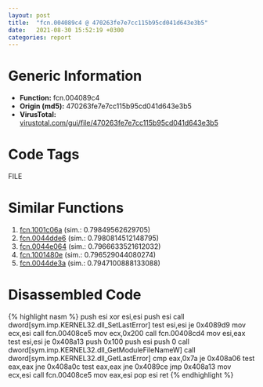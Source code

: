 ```yaml
---
layout: post
title:  "fcn.004089c4 @ 470263fe7e7cc115b95cd041d643e3b5"
date:   2021-08-30 15:52:19 +0300
categories: report
---
```


# Generic Information
- **Function:** fcn.004089c4
- **Origin (md5):** 470263fe7e7cc115b95cd041d643e3b5
- **VirusTotal:** [virustotal.com/gui/file/470263fe7e7cc115b95cd041d643e3b5][virustotal_ref]

# Code Tags
<span class="tag" id="FILE">FILE</span>


# Similar Functions

1. [fcn.1001c06a][similar_1_ref] (sim.: 0.79849562629705)
2. [fcn.0044dde6][similar_2_ref] (sim.: 0.7980814512148795)
3. [fcn.0044e064][similar_3_ref] (sim.: 0.7966633521612032)
4. [fcn.1001480e][similar_4_ref] (sim.: 0.796529044080274)
5. [fcn.0044de3a][similar_5_ref] (sim.: 0.7947100888133088)


# Disassembled Code

{% highlight nasm %}
push esi
xor esi,esi
push esi
call dword[sym.imp.KERNEL32.dll_SetLastError]
test esi,esi
je 0x4089d9
mov ecx,esi
call fcn.00408ce5
mov ecx,0x200
call fcn.00408cd4
mov esi,eax
test esi,esi
je 0x408a13
push 0x100
push esi
push 0
call dword[sym.imp.KERNEL32.dll_GetModuleFileNameW]
call dword[sym.imp.KERNEL32.dll_GetLastError]
cmp eax,0x7a
je 0x408a06
test eax,eax
jne 0x408a0c
test eax,eax
jne 0x4089ce
jmp 0x408a13
mov ecx,esi
call fcn.00408ce5
mov eax,esi
pop esi
ret 
{% endhighlight %}


[similar_1_ref]: /report/fcn.1001c06a@e5d49e0823e602f2ee948ac39d32c1eb
[similar_2_ref]: /report/fcn.0044dde6@9c2b894b84f59672d8be2e984066f76f
[similar_3_ref]: /report/fcn.0044e064@9c2b894b84f59672d8be2e984066f76f
[similar_4_ref]: /report/fcn.1001480e@e5d49e0823e602f2ee948ac39d32c1eb
[similar_5_ref]: /report/fcn.0044de3a@9c2b894b84f59672d8be2e984066f76f
[virustotal_ref]: https://www.virustotal.com/gui/file/470263fe7e7cc115b95cd041d643e3b5